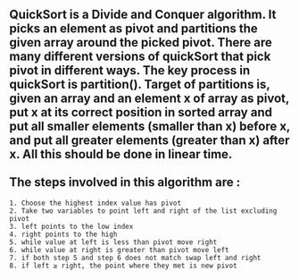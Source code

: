 QuickSort is a Divide and Conquer algorithm. It picks an element as pivot and partitions the given array around the picked pivot. There are many different versions of quickSort that pick pivot in different ways.
The key process in quickSort is partition(). Target of partitions is, given an array and an element x of array as pivot, put x at its correct position in sorted array and put all smaller elements (smaller than x) before x, and put all greater elements (greater than x) after x. All this should be done in linear time.
<br/>
<br/>
The steps involved in this algorithm are :
------------------------------------------
    1. Choose the highest index value has pivot
    2. Take two variables to point left and right of the list excluding pivot
    3. left points to the low index
    4. right points to the high
    5. while value at left is less than pivot move right
    6. while value at right is greater than pivot move left
    7. if both step 5 and step 6 does not match swap left and right
    8. if left ≥ right, the point where they met is new pivot
